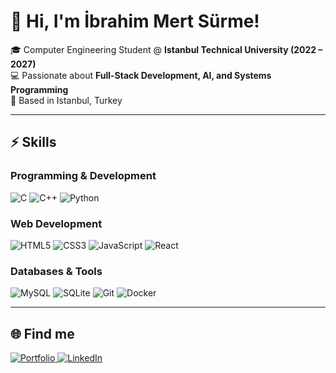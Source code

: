 # 👋 Hi, I'm İbrahim Mert Sürme!  

🎓 Computer Engineering Student @ **Istanbul Technical University (2022 – 2027)**  
💻 Passionate about **Full-Stack Development, AI, and Systems Programming**  
📍 Based in Istanbul, Turkey  

---

## ⚡ Skills

### Programming & Development
<img src="https://img.shields.io/badge/C-00599C?style=for-the-badge&logo=c&logoColor=white" alt="C" />
<img src="https://img.shields.io/badge/C++-00599C?style=for-the-badge&logo=cplusplus&logoColor=white" alt="C++" />
<img src="https://img.shields.io/badge/Python-3776AB?style=for-the-badge&logo=python&logoColor=white" alt="Python" />

### Web Development
<img src="https://img.shields.io/badge/HTML5-E34F26?style=for-the-badge&logo=html5&logoColor=white" alt="HTML5" />
<img src="https://img.shields.io/badge/CSS3-1572B6?style=for-the-badge&logo=css3&logoColor=white" alt="CSS3" />
<img src="https://img.shields.io/badge/JavaScript-F7DF1E?style=for-the-badge&logo=javascript&logoColor=black" alt="JavaScript" />
<img src="https://img.shields.io/badge/React-20232A?style=for-the-badge&logo=react&logoColor=61DAFB" alt="React" />

### Databases & Tools
<img src="https://img.shields.io/badge/MySQL-4479A1?style=for-the-badge&logo=mysql&logoColor=white" alt="MySQL" />
<img src="https://img.shields.io/badge/SQLite-07405E?style=for-the-badge&logo=sqlite&logoColor=white" alt="SQLite" />
<img src="https://img.shields.io/badge/Git-F05032?style=for-the-badge&logo=git&logoColor=white" alt="Git" />
<img src="https://img.shields.io/badge/Docker-2496ED?style=for-the-badge&logo=docker&logoColor=white" alt="Docker" />

---

## 🌐 Find me

<a href="https://portfolio-imsurme.vercel.app/">
  <img src="https://img.shields.io/badge/Portfolio-imSurme-1abc9c?style=for-the-badge&logo=google-chrome&logoColor=white" alt="Portfolio" />
</a>
<a href="https://linkedin.com/in/imSurme">
  <img src="https://img.shields.io/badge/LinkedIn-imSurme-0A66C2?style=for-the-badge&logo=linkedin&logoColor=white" alt="LinkedIn" />
</a>
